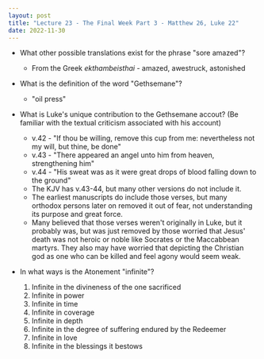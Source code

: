 ```yaml
---
layout: post
title: "Lecture 23 - The Final Week Part 3 - Matthew 26, Luke 22"
date: 2022-11-30
---
```


* What other possible translations exist for the phrase "sore amazed"?
    * From the Greek *ekthambeisthai* - amazed, awestruck, astonished

* What is the definition of the word "Gethsemane"?
    * "oil press"

* What is Luke's unique contribution to the Gethsemane accout? (Be familiar with the textual criticism associated with his account)
    * v.42 - "If thou be willing, remove this cup from me: nevertheless not my will, but thine, be done"
    * v.43 - "There appeared an angel unto him from heaven, strengthening him"
    * v.44 - "His sweat was as it were great drops of blood falling down to the ground"
    * The KJV has v.43-44, but many other versions do not include it.
    * The earliest manuscripts do include those verses, but many orthodox persons later on removed it out of fear, not understanding its purpose and great force.
    * Many believed that those verses weren't originally in Luke, but it probably was, but was just removed by those worried that Jesus' death was not heroic or noble like Socrates or the Maccabbean martyrs. They also may have worried that depicting the Christian god as one who can be killed and feel agony would seem weak.

* In what ways is the Atonement "infinite"?
    1. Infinite in the divineness of the one sacrificed
    2. Infinite in power
    3. Infinite in time
    4. Infinite in coverage
    5. Infinite in depth
    6. Infinite in the degree of suffering endured by the Redeemer
    7. Infinite in love
    8. Infinite in the blessings it bestows